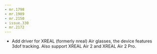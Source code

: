 ```yaml
---
- mr.1798
- mr.1989
- mr.2150
- issue.330
- mr.2172
---
```

- Add driver for XREAL (formerly nreal) Air glasses, the device features 3dof tracking. Also support XREAL Air 2 and XREAL Air 2 Pro.
